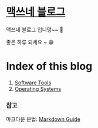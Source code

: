 # [맥쓰네 블로그](/ "https://home-max.github.io")
맥쓰네 블로그 입니덩~~ 🎉

좋은 하루 되세요 ~ 😁

# Index of this blog

1. [Software Tools](./software_tools "https://home-max.github.io/software_tools")
1. [Operating Systems](./operating_systems "https://home-max.github.io/operating_systems")

### 참고
마크다운 문법: [Markdown Guide](https://www.markdownguide.org/ "markdown guide website")
